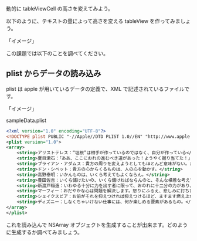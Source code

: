 動的に tableViewCell の高さを変えてみよう。

以下のように、テキストの量によって高さを変える tableView を作ってみましょう。

「イメージ」

この課題では以下のことを調べてください。

## plist からデータの読み込み

plist は apple が用いているデータの定義で、XML で記述されているファイルです。

「イメージ」

sampleData.plist
```xml
<?xml version="1.0" encoding="UTF-8"?>
<!DOCTYPE plist PUBLIC "-//Apple//DTD PLIST 1.0//EN" "http://www.apple.com/DTDs/PropertyList-1.0.dtd">
<plist version="1.0">
<array>
	<string>アリストテレス：“垣根”は相手が作っているのではなく、自分が作っている</string>
	<string>夏目漱石：「ああ、ここにおれの進むべき道があった！ようやく掘り当てた！」こういう感投詞を心の底から叫び出される時、貴方がたははじめて心を安んずる事ができるのだろう。</string>
	<string>ブライアン・アダムス：貴方の周りを変えようとしてもほとんど意味がない。まず最初に、自分の信念を変えなさい。そうすれば、貴方の周りのあらゆることがそれに応じて、変わる。</string>
	<string>ドン・シベット：貴方の心からくるものは、人の心を動かす。</string>
	<string>高野泰明：いかんものは、いくら考えてもよくならん。</string>
	<string>豊田佐吉：いくら儲けたいの、いくら儲けねばならんのと、そんな横着な考えでは人間生きてゆけるものではない。</string>
	<string>新渡戸稲造：いわゆる十分に力を出す者に限って、おのれに十二分の力があり、十二分の力を出した者がおのれに十五分の力あることがわかってくる。</string>
	<string>マーフィー：おだやかな心は問題を解決します。怒りにふるえ、悲しみに打ちひしがれ、嫉妬に狂った心は問題をますます混乱させます。問題の解決は心のおだやかな時にしなさい。</string>
	<string>シェイクスピア：お前がそれを抑えつければ抑えつけるほど、ますます燃え上がるよ。静かにささやくように流れていく流れも、せき止められればカンシャクを起こしたように暴れ出すわね。だけどそのさわやかな流れが阻まれなければ、エナメルをかけた石に触れて快い音を奏でるわね。</string>
	<string>ディズニー：しなくちゃいけない仕事には、何か楽しめる要素があるもの。</string>
</array>
</plist>
```
これを読み込んで NSArray オブジェクトを生成することが出来ます。どのように生成するか調べてみましょう。

